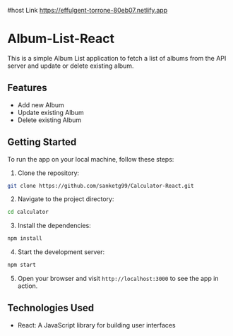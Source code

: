 #host Link https://effulgent-torrone-80eb07.netlify.app

# Album-List-React

This is a simple Album List application to fetch a list of albums from the API server and update or delete existing album.

## Features

- Add new Album
- Update existing Album
- Delete existing Album

## Getting Started

To run the app on your local machine, follow these steps:

1. Clone the repository:

```bash
git clone https://github.com/sanketg99/Calculator-React.git
```

2. Navigate to the project directory:

```bash
cd calculator
```

3. Install the dependencies:

```bash
npm install
```

4. Start the development server:

```bash
npm start
```

5. Open your browser and visit `http://localhost:3000` to see the app in action.

## Technologies Used

- React: A JavaScript library for building user interfaces

